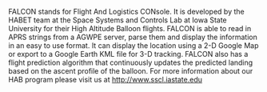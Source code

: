 FALCON stands for Flight And Logistics CONsole.  It is developed by the HABET team at the Space Systems and Controls Lab at Iowa State University for their High Altitude Balloon flights.  FALCON is able to read in APRS strings from a AGWPE server, parse them and display the information in an easy to use format.  It can display the location using a 2-D Google Map or export to a Google Earth KML file for 3-D tracking.  FALCON also has a flight prediction algorithm that continuously updates the predicted landing based on the ascent profile of the balloon.  For more information about our HAB program please visit us at http://www.sscl.iastate.edu